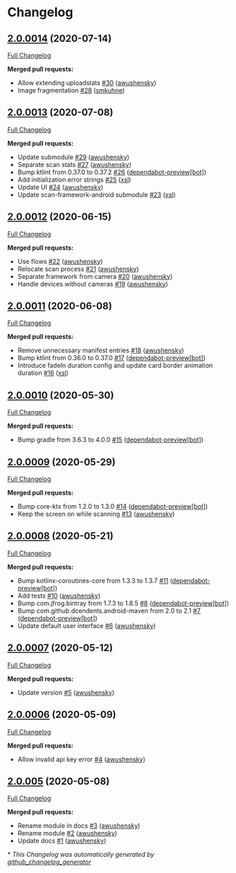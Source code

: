 # Changelog

## [2.0.0014](https://github.com/getbouncer/scan-ui-android/tree/2.0.0014) (2020-07-14)

[Full Changelog](https://github.com/getbouncer/scan-ui-android/compare/2.0.0013...2.0.0014)

**Merged pull requests:**

- Allow extending uploadstats [\#30](https://github.com/getbouncer/scan-ui-android/pull/30) ([awushensky](https://github.com/awushensky))
- Image fragmentation [\#28](https://github.com/getbouncer/scan-ui-android/pull/28) ([smkuhne](https://github.com/smkuhne))

## [2.0.0013](https://github.com/getbouncer/scan-ui-android/tree/2.0.0013) (2020-07-08)

[Full Changelog](https://github.com/getbouncer/scan-ui-android/compare/2.0.0012...2.0.0013)

**Merged pull requests:**

- Update submodule [\#29](https://github.com/getbouncer/scan-ui-android/pull/29) ([awushensky](https://github.com/awushensky))
- Separate scan stats [\#27](https://github.com/getbouncer/scan-ui-android/pull/27) ([awushensky](https://github.com/awushensky))
- Bump ktlint from 0.37.0 to 0.37.2 [\#26](https://github.com/getbouncer/scan-ui-android/pull/26) ([dependabot-preview[bot]](https://github.com/apps/dependabot-preview))
- Add initialization error strings [\#25](https://github.com/getbouncer/scan-ui-android/pull/25) ([xsl](https://github.com/xsl))
- Update UI [\#24](https://github.com/getbouncer/scan-ui-android/pull/24) ([awushensky](https://github.com/awushensky))
- Update scan-framework-android submodule [\#23](https://github.com/getbouncer/scan-ui-android/pull/23) ([xsl](https://github.com/xsl))

## [2.0.0012](https://github.com/getbouncer/scan-ui-android/tree/2.0.0012) (2020-06-15)

[Full Changelog](https://github.com/getbouncer/scan-ui-android/compare/2.0.0011...2.0.0012)

**Merged pull requests:**

- Use flows [\#22](https://github.com/getbouncer/scan-ui-android/pull/22) ([awushensky](https://github.com/awushensky))
- Relocate scan process [\#21](https://github.com/getbouncer/scan-ui-android/pull/21) ([awushensky](https://github.com/awushensky))
- Separate framework from camera [\#20](https://github.com/getbouncer/scan-ui-android/pull/20) ([awushensky](https://github.com/awushensky))
- Handle devices without cameras [\#19](https://github.com/getbouncer/scan-ui-android/pull/19) ([awushensky](https://github.com/awushensky))

## [2.0.0011](https://github.com/getbouncer/scan-ui-android/tree/2.0.0011) (2020-06-08)

[Full Changelog](https://github.com/getbouncer/scan-ui-android/compare/2.0.0010...2.0.0011)

**Merged pull requests:**

- Remove unnecessary manifest entries [\#18](https://github.com/getbouncer/scan-ui-android/pull/18) ([awushensky](https://github.com/awushensky))
- Bump ktlint from 0.36.0 to 0.37.0 [\#17](https://github.com/getbouncer/scan-ui-android/pull/17) ([dependabot-preview[bot]](https://github.com/apps/dependabot-preview))
- Introduce fadeIn duration config and update card border animation duration [\#16](https://github.com/getbouncer/scan-ui-android/pull/16) ([xsl](https://github.com/xsl))

## [2.0.0010](https://github.com/getbouncer/scan-ui-android/tree/2.0.0010) (2020-05-30)

[Full Changelog](https://github.com/getbouncer/scan-ui-android/compare/2.0.0009...2.0.0010)

**Merged pull requests:**

- Bump gradle from 3.6.3 to 4.0.0 [\#15](https://github.com/getbouncer/scan-ui-android/pull/15) ([dependabot-preview[bot]](https://github.com/apps/dependabot-preview))

## [2.0.0009](https://github.com/getbouncer/scan-ui-android/tree/2.0.0009) (2020-05-29)

[Full Changelog](https://github.com/getbouncer/scan-ui-android/compare/2.0.0008...2.0.0009)

**Merged pull requests:**

- Bump core-ktx from 1.2.0 to 1.3.0 [\#14](https://github.com/getbouncer/scan-ui-android/pull/14) ([dependabot-preview[bot]](https://github.com/apps/dependabot-preview))
- Keep the screen on while scanning [\#13](https://github.com/getbouncer/scan-ui-android/pull/13) ([awushensky](https://github.com/awushensky))

## [2.0.0008](https://github.com/getbouncer/scan-ui-android/tree/2.0.0008) (2020-05-21)

[Full Changelog](https://github.com/getbouncer/scan-ui-android/compare/2.0.0007...2.0.0008)

**Merged pull requests:**

- Bump kotlinx-coroutines-core from 1.3.3 to 1.3.7 [\#11](https://github.com/getbouncer/scan-ui-android/pull/11) ([dependabot-preview[bot]](https://github.com/apps/dependabot-preview))
- Add tests [\#10](https://github.com/getbouncer/scan-ui-android/pull/10) ([awushensky](https://github.com/awushensky))
- Bump com.jfrog.bintray from 1.7.3 to 1.8.5 [\#8](https://github.com/getbouncer/scan-ui-android/pull/8) ([dependabot-preview[bot]](https://github.com/apps/dependabot-preview))
- Bump com.github.dcendents.android-maven from 2.0 to 2.1 [\#7](https://github.com/getbouncer/scan-ui-android/pull/7) ([dependabot-preview[bot]](https://github.com/apps/dependabot-preview))
- Update default user interface [\#6](https://github.com/getbouncer/scan-ui-android/pull/6) ([awushensky](https://github.com/awushensky))

## [2.0.0007](https://github.com/getbouncer/scan-ui-android/tree/2.0.0007) (2020-05-12)

[Full Changelog](https://github.com/getbouncer/scan-ui-android/compare/2.0.0006...2.0.0007)

**Merged pull requests:**

- Update version [\#5](https://github.com/getbouncer/scan-ui-android/pull/5) ([awushensky](https://github.com/awushensky))

## [2.0.0006](https://github.com/getbouncer/scan-ui-android/tree/2.0.0006) (2020-05-09)

[Full Changelog](https://github.com/getbouncer/scan-ui-android/compare/2.0.005...2.0.0006)

**Merged pull requests:**

- Allow invalid api key error [\#4](https://github.com/getbouncer/scan-ui-android/pull/4) ([awushensky](https://github.com/awushensky))

## [2.0.005](https://github.com/getbouncer/scan-ui-android/tree/2.0.005) (2020-05-08)

[Full Changelog](https://github.com/getbouncer/scan-ui-android/compare/0904ef185c19491c25b73c61eb8a22bed1eecb75...2.0.005)

**Merged pull requests:**

- Rename module in docs [\#3](https://github.com/getbouncer/scan-ui-android/pull/3) ([awushensky](https://github.com/awushensky))
- Rename module [\#2](https://github.com/getbouncer/scan-ui-android/pull/2) ([awushensky](https://github.com/awushensky))
- Update docs [\#1](https://github.com/getbouncer/scan-ui-android/pull/1) ([awushensky](https://github.com/awushensky))



\* *This Changelog was automatically generated by [github_changelog_generator](https://github.com/github-changelog-generator/github-changelog-generator)*
